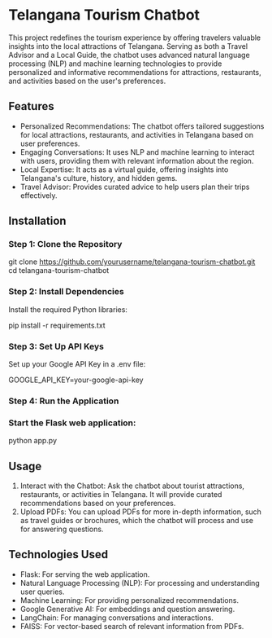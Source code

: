 # Telangana Tourism Chatbot

This project redefines the tourism experience by offering travelers valuable insights into the local attractions of Telangana. Serving as both a Travel Advisor and a Local Guide, the chatbot uses advanced natural language processing (NLP) and machine learning technologies to provide personalized and informative recommendations for attractions, restaurants, and activities based on the user's preferences.

## Features

* Personalized Recommendations: The chatbot offers tailored suggestions for local attractions, restaurants, and activities in Telangana based on user preferences.  
* Engaging Conversations: It uses NLP and machine learning to interact with users, providing them with relevant information about the region.  
* Local Expertise: It acts as a virtual guide, offering insights into Telangana's culture, history, and hidden gems.  
* Travel Advisor: Provides curated advice to help users plan their trips effectively.

## Installation

### Step 1: Clone the Repository

git clone https://github.com/yourusername/telangana-tourism-chatbot.git  
cd telangana-tourism-chatbot

### Step 2: Install Dependencies

Install the required Python libraries:

pip install \-r requirements.txt

### Step 3: Set Up API Keys

Set up your Google API Key in a .env file:

GOOGLE\_API\_KEY=your-google-api-key

### Step 4: Run the Application

### Start the Flask web application:

python app.py

## Usage

1. Interact with the Chatbot: Ask the chatbot about tourist attractions, restaurants, or activities in Telangana. It will provide curated recommendations based on your preferences.  
2. Upload PDFs: You can upload PDFs for more in-depth information, such as travel guides or brochures, which the chatbot will process and use for answering questions.

## Technologies Used

* Flask: For serving the web application.  
* Natural Language Processing (NLP): For processing and understanding user queries.  
* Machine Learning: For providing personalized recommendations.  
* Google Generative AI: For embeddings and question answering.  
* LangChain: For managing conversations and interactions.  
* FAISS: For vector-based search of relevant information from PDFs.

